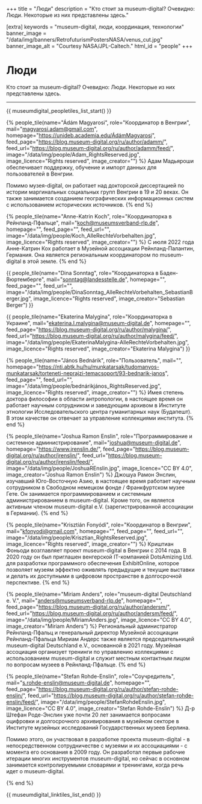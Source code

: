 +++
title = "Люди"
description = "Кто стоит за museum-digital? Очевидно: Люди. Некоторые из них представлены здесь."

[extra]
keywords = "museum-digital, люди, координация, технологии"
banner_image = "/data/img/banners/RetrofuturismPostersNASA/venus_cut.jpg"
banner_image_alt = "Courtesy NASA/JPL-Caltech."
html_id = "people"
+++

# Люди

Кто стоит за museum-digital? Очевидно: Люди. Некоторые из них представлены здесь.

---------------------

{{ museumdigital_peopletiles_list_start() }}

{% people_tile(name="Ádám Magyarosi",
    role="Координатор в Венгрии",
    mail="magyarosi.adam@gmail.com",
    homepage="https://unideb.academia.edu/ÁdámMagyarosi",
    feed_page="https://blog.museum-digital.org/ru/author/adamm/",
    feed_url="https://blog.museum-digital.org/ru/author/adamm/feed/",
    image="/data/img/people/Adam_RightsReserved.jpg",
    image_licence="Rights reserved",
    image_creator="") %}
Адам Мадьяроши обеспечивает поддержку, обучение и импорт данных для пользователей в Венгрии.

Помимо музея-digital, он работает над докторской диссертацией по истории маргинальных социальных групп Венгрии в 19 и 20 веках. Он также занимается созданием географических информационных систем с использованием исторических источников.
{% end %}

{% people_tile(name="Anne-Katrin Koch",
    role="Координаторка в Рейнланд-Пфальце",
    mail="koch@museumsverband-rlp.de",
    homepage="",
    feed_page="",
    feed_url="",
    image="/data/img/people/Koch_AlleRechteVorbehalten.jpg",
    image_licence="Rights reserved",
    image_creator="") %}
С июля 2022 года Анне-Катрин Кох работает в Музейной ассоциации Рейнланд-Палантин, Германия. Она является региональным координатором по museum-digital в этой земле.
{% end %}

{{ people_tile(name="Dina Sonntag",
    role="Координаторка в Баден-Вюртемберге",
    mail="sonntag@landesstelle.de",
    homepage="",
    feed_page="",
    feed_url="",
    image="/data/img/people/DinaSonntag_AlleRechteVorbehalten_SebastianBerger.jpg",
    image_licence="Rights reserved",
    image_creator="Sebastian Berger") }}

{{ people_tile(name="Ekaterina Malygina",
    role="Координаторка в Украине",
    mail="ekaterina.l.malygina@museum-digital.de",
    homepage="",
    feed_page="https://blog.museum-digital.org/ru/author/malygina/",
    feed_url="https://blog.museum-digital.org/ru/author/malygina/feed/",
    image="/data/img/people/EkaterinaMalygina-AlleRechteVorbehalten.jpg",
    image_licence="Rights reserved",
    image_creator="Ekaterina Malygina") }}

{% people_tile(name="János Bednárik",
    role="Пользователь",
    mail="",
    homepage="https://nti.abtk.hu/hu/munkatarsak/tudomanyos-munkatarsak/torteneti-neprajzi-temacsoport/93-bednarik-janos",
    feed_page="",
    feed_url="",
    image="/data/img/people/bednárikjános_RightsReserved.jpg",
    image_licence="Rights reserved",
    image_creator="") %}
    Имея степень доктора философии в области антропологии, в настоящее время он работает научным сотрудником и заведующим архивом в Институте этнологии Исследовательского центра гуманитарных наук (Будапешт). В этом качестве он отвечает за управление коллекциями института.
{% end %}

{% people_tile(name="Joshua Ramon Enslin",
    role="Программирование и системное администрирование",
    mail="joshua@museum-digital.de",
    homepage="https://www.jrenslin.de/",
    feed_page="https://blog.museum-digital.org/ru/author/jrenslin/",
    feed_url="https://blog.museum-digital.org/ru/author/jrenslin/feed/",
    image="/data/img/people/JoshuaREnslin.jpg",
    image_licence="CC BY 4.0",
    image_creator="Joshua Ramon Enslin") %}
Джошуа Рамон Энслин, изучавший Юго-Восточную Азию, в настоящее время работает научным сотрудником в Свободном немецком фонде / Франкфуртском музее Гете. Он занимается программированием и системным администрированием в museum-digital. Кроме того, он является активным членом museum-digital e.V. (зарегистрированной ассоциации в Германии).
{% end %}

{% people_tile(name="Krisztián Fonyódi",
    role="Координатор в Венгрии",
    mail="kfonyodi@gmail.com",
    homepage="",
    feed_page="",
    feed_url="",
    image="/data/img/people/Krisztian_RightsReserved.jpg",
    image_licence="Rights reserved",
    image_creator="") %}
    Криштиан Фоньоди возглавляет проект museum-digital в Венгрии с 2014 года. В 2020 году он был приглашен венгерской IT-компанией DotsAmizing Ltd. для разработки программного обеспечения ExhibitOnline, которое позволяет музеям эффектно оживлять предыдущие и текущие выставки и делать их доступными в цифровом пространстве в долгосрочной перспективе.
{% end %}

{% people_tile(name="Miriam Anders",
    role="museum-digital Deutschland e. V.",
    mail="anders@museumsverband-rlp.de",
    homepage="",
    feed_page="https://blog.museum-digital.org/ru/author/andersm/",
    feed_url="https://blog.museum-digital.org/ru/author/andersm/feed/",
    image="/data/img/people/MiriamAnders.jpg",
    image_licence="CC BY 4.0",
    image_creator="Miriam Anders") %}
    Региональный администратор Рейнланд-Пфальц и генеральный директор Музейной ассоциации Рейнланд-Пфальца Мириам Андерс также является председательницей museum-digital Deutschland e.V., основанной в 2021 году. Музейная ассоциация организует тренинги по управлению коллекциями с использованием museum-digital и служит местным контактным лицом по вопросам музеев в Рейнланд-Пфальце.
{% end %}

{% people_tile(name="Stefan Rohde-Enslin",
    role="Соучредитель",
    mail="s.rohde-enslin@museum-digital.de",
    homepage="",
    feed_page="https://blog.museum-digital.org/ru/author/stefan-rohde-enslin/",
    feed_url="https://blog.museum-digital.org/ru/author/stefan-rohde-enslin/feed/",
    image="/data/img/people/StefanRohdeEnslin.jpg",
    image_licence="CC BY 4.0",
    image_creator="Stefan Rohde-Enslin") %}
Д-р Штефан Роде-Энслин уже почти 20 лет занимается вопросами оцифровки и долгосрочного архивирования в музейном секторе в Институте музейных исследований Государственных музеев Берлина.

Помимо этого, он участвовал в разработке проекта museum-digital - в непосредственном сотрудничестве с музеями и их ассоциациями - с момента его основания в 2009 году. Он разработал первые рабочие итерации многих инструментов museum-digital, но сейчас в основном занимается контролируемыми словарями и тренингами, когда речь идет о museum-digital.

{% end %}

{{ museumdigital_linktiles_list_end() }}

<script async src=/js/people.js></script>
